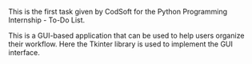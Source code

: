 This is the first task given by CodSoft for the Python Programming Internship - To-Do List. 

This is a GUI-based application that can be used to help users organize their workflow. Here the Tkinter library is used to implement the GUI interface.
